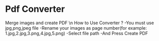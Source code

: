 # Pdf Converter
 Merge images and create PDF
   \n How to Use Converter ?
-You must use jpg,png,jpeg file 
-Rename your images as page number(for example: 1.jpg,2.jpg,3.png,4.jpg,5.png)
-Select file path
-And Press Create PDF
